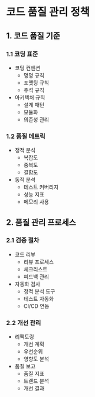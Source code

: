 # 코드 품질 관리 정책

## 1. 코드 품질 기준

### 1.1 코딩 표준
- 코딩 컨벤션
  - 명명 규칙
  - 포맷팅 규칙
  - 주석 규칙
- 아키텍처 규칙
  - 설계 패턴
  - 모듈화
  - 의존성 관리

### 1.2 품질 메트릭
- 정적 분석
  - 복잡도
  - 중복도
  - 결합도
- 동적 분석
  - 테스트 커버리지
  - 성능 지표
  - 메모리 사용

## 2. 품질 관리 프로세스

### 2.1 검증 절차
- 코드 리뷰
  - 리뷰 프로세스
  - 체크리스트
  - 피드백 관리
- 자동화 검사
  - 정적 분석 도구
  - 테스트 자동화
  - CI/CD 연동

### 2.2 개선 관리
- 리팩토링
  - 개선 계획
  - 우선순위
  - 영향도 분석
- 품질 보고
  - 품질 지표
  - 트렌드 분석
  - 개선 결과 